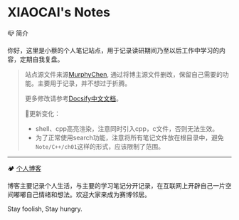 <h1>XIAOCAI's Notes</h1>

📪 简介

你好，这里是小蔡的个人笔记站点，用于记录读研期间乃至以后工作中学习的内容，定期自我复盘。

> 站点源文件来源[MurphyChen](https://docs.mphy.top/#/), 通过将博主源文件删改，保留自己需要的功能。主要用于记录，并不想过于折腾。
>
> 更多修改请参考[Docsify中文文档](https://docsify.js.org/#/zh-cn/)。
>
> 🚧更新变化：
>
> - shell、cpp高亮渲染，注意同时引入cpp，c文件，否则无法生效。
> - 为了正常使用search功能，注意将所有笔记文件放在根目录中，避免`Note/C++/ch01`这样的形式，应该限制了范围。


---

🏕 [个人博客](https://shixiaocaia.fun)

博客主要记录个人生活，与主要的学习笔记分开记录，在互联网上开辟自己一片空间嘟嘟自己情绪和想法。欢迎大家来成为赛博邻居。

Stay foolish, Stay hungry.

